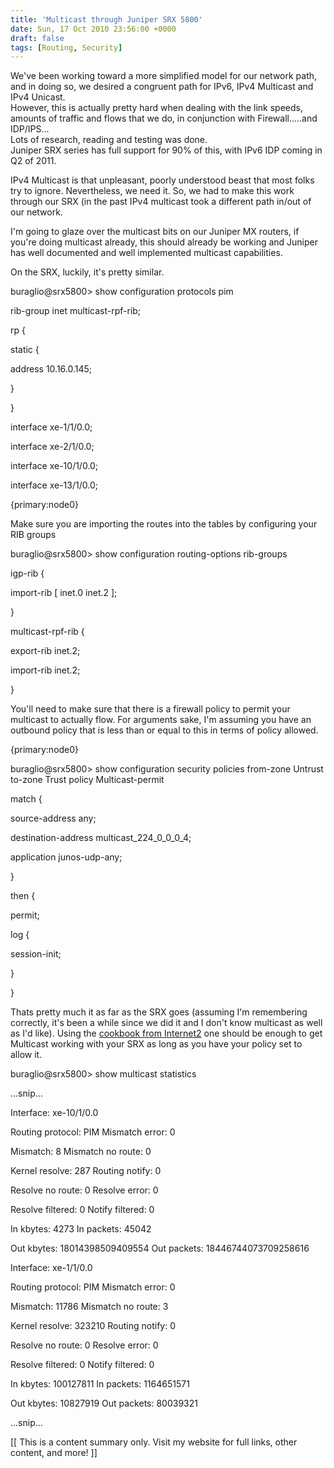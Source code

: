 ```yaml
---
title: 'Multicast through Juniper SRX 5800'
date: Sun, 17 Oct 2010 23:56:00 +0000
draft: false
tags: [Routing, Security]
---
```


We've been working toward a more simplified model for our network path, and in doing so, we desired a congruent path for IPv6, IPv4 Multicast and IPv4 Unicast.  
However, this is actually pretty hard when dealing with the link speeds, amounts of traffic and flows that we do, in conjunction with Firewall.....and IDP/IPS...  
Lots of research, reading and testing was done.  
Juniper SRX series has full support for 90% of this, with IPv6 IDP coming in Q2 of 2011.  
  
IPv4 Multicast is that unpleasant, poorly understood beast that most folks try to ignore. Nevertheless, we need it. So, we had to make this work through our SRX (in the past IPv4 multicast took a different path in/out of our network.

I'm going to glaze over the multicast bits on our Juniper MX routers, if you're doing multicast already, this should already be working and Juniper has well documented and well implemented multicast capabilities.

On the SRX, luckily, it's pretty similar.

  

buraglio@srx5800> show configuration protocols pim

rib-group inet multicast-rpf-rib;

rp {

static {

address 10.16.0.145;

}

}

interface xe-1/1/0.0;

interface xe-2/1/0.0;

interface xe-10/1/0.0;

interface xe-13/1/0.0;

  

{primary:node0}

  

Make sure you are importing the routes into the tables by configuring your RIB groups

  

buraglio@srx5800> show configuration routing-options rib-groups

igp-rib {

import-rib \[ inet.0 inet.2 \];

}

multicast-rpf-rib {

export-rib inet.2;

import-rib inet.2;

}

  

You'll need to make sure that there is a firewall policy to permit your multicast to actually flow. For arguments sake, I'm assuming you have an outbound policy that is less than or equal to this in terms of policy allowed.

  

{primary:node0}

buraglio@srx5800> show configuration security policies from-zone Untrust to-zone Trust policy Multicast-permit

match {

source-address any;

destination-address multicast\_224\_0\_0\_0\_4;

application junos-udp-any;

}

then {

permit;

log {

session-init;

}

}

  

Thats pretty much it as far as the SRX goes (assuming I'm remembering correctly, it's been a while since we did it and I don't know multicast as well as I'd like). Using the [cookbook from Internet2](http://globalnoc.iu.edu/i2network/multicast-cookbook.html) one should be enough to get Multicast working with your SRX as long as you have your policy set to allow it.

  

  

buraglio@srx5800> show multicast statistics

...snip...

Interface: xe-10/1/0.0

Routing protocol: PIM Mismatch error: 0

Mismatch: 8 Mismatch no route: 0

Kernel resolve: 287 Routing notify: 0

Resolve no route: 0 Resolve error: 0

Resolve filtered: 0 Notify filtered: 0

In kbytes: 4273 In packets: 45042

Out kbytes: 18014398509409554 Out packets: 18446744073709258616

Interface: xe-1/1/0.0

Routing protocol: PIM Mismatch error: 0

Mismatch: 11786 Mismatch no route: 3

Kernel resolve: 323210 Routing notify: 0

Resolve no route: 0 Resolve error: 0

Resolve filtered: 0 Notify filtered: 0

In kbytes: 100127811 In packets: 1164651571

Out kbytes: 10827919 Out packets: 80039321

...snip...

\[\[ This is a content summary only. Visit my website for full links, other content, and more! \]\]